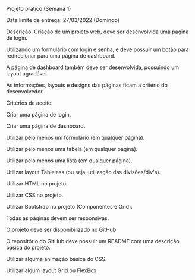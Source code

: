 Projeto prático (Semana 1)

Data limite de entrega: 27/03/2022 (Domingo)

Descrição: Criação de um projeto web, deve ser desenvolvida uma página de login.

Utilizando um formulário com login e senha, e deve possuir um botão para redirecionar para
uma página de dashboard.

A página de dashboard também deve ser desenvolvida,
possuindo um layout agradável. 

As informações, layouts e designs das páginas ficam a critério do desenvolvedor.


Critérios de aceite:

 Criar uma página de login.
 
 Criar uma página de dashboard.
 
 Utilizar pelo menos um formulário (em qualquer página).
 
 Utilizar pelo menos uma tabela (em qualquer página).
 
 Utilizar pelo menos uma lista (em qualquer página).
 
 Utilizar layout Tableless (ou seja, utilização das divisões/div's).
 
 Utilizar HTML no projeto.
 
 Utilizar CSS no projeto.
 
 Utilizar Bootstrap no projeto (Componentes e Grid).
 
 Todas as páginas devem ser responsivas.
 
 O projeto deve ser disponibilizado no GitHub.
 
 O repositório do GitHub deve possuir um README com uma descrição básica do projeto.
 
 Utilizar alguma animação básica do CSS.
 
 Utilizar algum layout Grid ou FlexBox.
